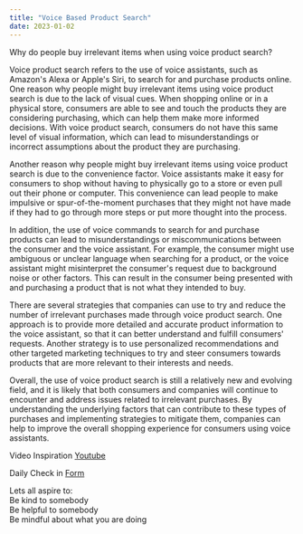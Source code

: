 ```yaml
---
title: "Voice Based Product Search"
date: 2023-01-02
---  
```


Why do people buy irrelevant items when using voice product search?

Voice product search refers to the use of voice assistants, such as Amazon's Alexa or Apple's Siri, to search for and purchase products online. One reason why people might buy irrelevant items using voice product search is due to the lack of visual cues. When shopping online or in a physical store, consumers are able to see and touch the products they are considering purchasing, which can help them make more informed decisions. With voice product search, consumers do not have this same level of visual information, which can lead to misunderstandings or incorrect assumptions about the product they are purchasing.  

Another reason why people might buy irrelevant items using voice product search is due to the convenience factor. Voice assistants make it easy for consumers to shop without having to physically go to a store or even pull out their phone or computer. This convenience can lead people to make impulsive or spur-of-the-moment purchases that they might not have made if they had to go through more steps or put more thought into the process.  

In addition, the use of voice commands to search for and purchase products can lead to misunderstandings or miscommunications between the consumer and the voice assistant. For example, the consumer might use ambiguous or unclear language when searching for a product, or the voice assistant might misinterpret the consumer's request due to background noise or other factors. This can result in the consumer being presented with and purchasing a product that is not what they intended to buy.  

There are several strategies that companies can use to try and reduce the number of irrelevant purchases made through voice product search. One approach is to provide more detailed and accurate product information to the voice assistant, so that it can better understand and fulfill consumers' requests. Another strategy is to use personalized recommendations and other targeted marketing techniques to try and steer consumers towards products that are more relevant to their interests and needs.  

Overall, the use of voice product search is still a relatively new and evolving field, and it is likely that both consumers and companies will continue to encounter and address issues related to irrelevant purchases. By understanding the underlying factors that can contribute to these types of purchases and implementing strategies to mitigate them, companies can help to improve the overall shopping experience for consumers using voice assistants.  

Video Inspiration [Youtube](https://www.youtube.com/watch?v=guXxy8LH2QM)


Daily Check in [Form](https://forms.gle/BRA4EH2sMoZdLPgE8)  

Lets all aspire to:  
Be kind to somebody  
Be helpful to somebody  
Be mindful about what you are doing
